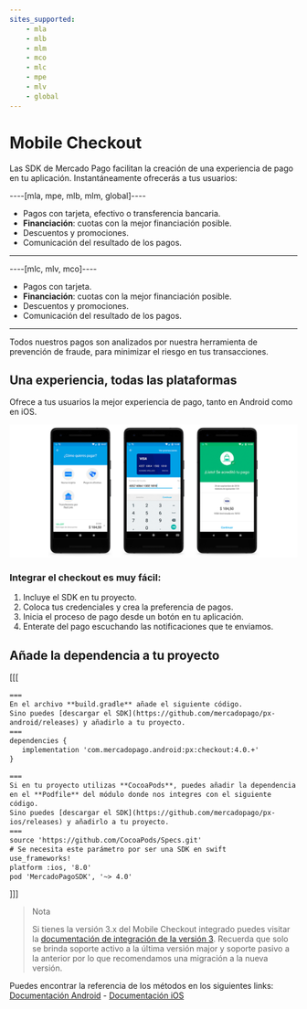 ```yaml
---
sites_supported:
    - mla
    - mlb
    - mlm
    - mco
    - mlc
    - mpe
    - mlv
    - global
---
```

# Mobile Checkout

Las SDK de Mercado Pago facilitan la creación de una experiencia de pago en tu aplicación. Instantáneamente ofrecerás a tus usuarios:

----[mla, mpe, mlb, mlm, global]----
- Pagos con tarjeta, efectivo o transferencia bancaria.
- **Financiación**: cuotas con la mejor financiación posible.
- Descuentos y promociones.
- Comunicación del resultado de los pagos.
------------
----[mlc, mlv, mco]----
- Pagos con tarjeta.
- **Financiación**: cuotas con la mejor financiación posible.
- Descuentos y promociones.
- Comunicación del resultado de los pagos.
------------

Todos nuestros pagos son analizados por nuestra herramienta de prevención de fraude, para minimizar el riesgo en tus transacciones.


## Una experiencia, todas las plataformas

Ofrece a tus usuarios la mejor experiencia de pago, tanto en Android como en iOS.

![androidiosfinal](/images/mobile-sdk-flow.png)

### Integrar el checkout es muy fácil:

1. Incluye el SDK en tu proyecto.
2. Coloca tus credenciales y crea la preferencia de pagos.
3. Inicia el proceso de pago desde un botón en tu aplicación.
4. Enterate del pago escuchando las notificaciones que te enviamos.


## Añade la dependencia a tu proyecto
[[[
```android
===
En el archivo **build.gradle** añade el siguiente código.
Sino puedes [descargar el SDK](https://github.com/mercadopago/px-android/releases) y añadirlo a tu proyecto.
===
dependencies {
   implementation 'com.mercadopago.android:px:checkout:4.0.+'
}
```
```ios
===
Si en tu proyecto utilizas **CocoaPods**, puedes añadir la dependencia en el **Podfile** del módulo donde nos integres con el siguiente código.
Sino puedes [descargar el SDK](https://github.com/mercadopago/px-ios/releases) y añadirlo a tu proyecto.
===
source 'https://github.com/CocoaPods/Specs.git'
# Se necesita este parámetro por ser una SDK en swift
use_frameworks!
platform :ios, '8.0'
pod 'MercadoPagoSDK', '~> 4.0'
```
]]]

> Nota
>
> Si tienes la versión 3.x del Mobile Checkout integrado puedes visitar la [documentación de integración de la versión 3](/guides/payments/mobile-checkout/v3/introduction.es.md).
> Recuerda que solo se brinda soporte activo a la última versión major y soporte pasivo a la anterior por lo que recomendamos una migración a la nueva versión.

Puedes encontrar la referencia de los métodos en los siguientes links: [Documentación Android](http://mercadopago.github.io/px-android/) - [Documentación iOS](http://mercadopago.github.io/px-ios/v4/)
